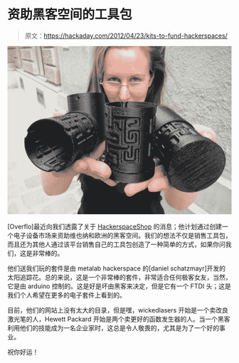 # 资助黑客空间的工具包

> 原文：<https://hackaday.com/2012/04/23/kits-to-fund-hackerspaces/>

![](img/37d067901c2c24231ed211175b903de0.png "amazingbox2[1]")

[Overflo]最近向我们透露了关于 [HackerspaceShop](http://www.hackerspaceshop.com) 的消息；他计划通过创建一个电子设备市场来资助维也纳和欧洲的黑客空间。我们的想法不仅是销售工具包，而且还为其他人通过该平台销售自己的工具包创造了一种简单的方式，如果你问我们，这是非常棒的。

他们送我们玩的套件是由 metalab hackerspace 的[daniel schatzmayr]开发的太阳追踪花。总的来说，这是一个非常棒的套件，非常适合任何极客女友，当然，它是由 arduino 控制的。这是好是坏由黑客来决定，但是它有一个 FTDI 头；这是我们个人希望在更多的电子套件上看到的。

目前，他们的网站上没有太大的目录，但是嘿，wickedlasers 开始是一个卖改良激光笔的人，Hewett Packard 开始是两个卖更好的函数发生器的人。当一个黑客利用他们的技能成为一名企业家时，这总是令人敬畏的，尤其是为了一个好的事业。

祝你好运！